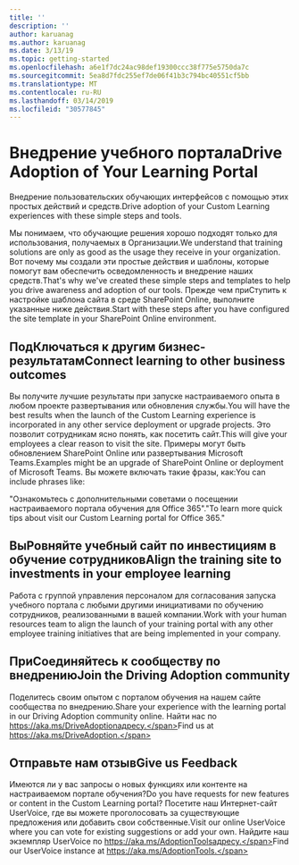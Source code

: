 ```yaml
---
title: ''
description: ''
author: karuanag
ms.author: karuanag
ms.date: 3/13/19
ms.topic: getting-started
ms.openlocfilehash: a6e1f7dc24ac98def19300ccc38f775e5750da7c
ms.sourcegitcommit: 5ea8d7fdc255ef7de06f41b3c794bc40551cf5bb
ms.translationtype: MT
ms.contentlocale: ru-RU
ms.lasthandoff: 03/14/2019
ms.locfileid: "30577845"
---
```

# <a name="drive-adoption-of-your-learning-portal"></a><span data-ttu-id="ba367-101">Внедрение учебного портала</span><span class="sxs-lookup"><span data-stu-id="ba367-101">Drive Adoption of Your Learning Portal</span></span>

<span data-ttu-id="ba367-102">Внедрение пользовательских обучающих интерфейсов с помощью этих простых действий и средств.</span><span class="sxs-lookup"><span data-stu-id="ba367-102">Drive adoption of your Custom Learning experiences with these simple steps and tools.</span></span> 

<span data-ttu-id="ba367-103">Мы понимаем, что обучающие решения хорошо подходят только для использования, получаемых в Организации.</span><span class="sxs-lookup"><span data-stu-id="ba367-103">We understand that training solutions are only as good as the usage they receive in your organization.</span></span> <span data-ttu-id="ba367-104">Вот почему мы создали эти простые действия и шаблоны, которые помогут вам обеспечить осведомленность и внедрение наших средств.</span><span class="sxs-lookup"><span data-stu-id="ba367-104">That's why we've created these simple steps and templates to help you drive awareness and adoption of our tools.</span></span> <span data-ttu-id="ba367-105">Прежде чем приСтупить к настройке шаблона сайта в среде SharePoint Online, выполните указанные ниже действия.</span><span class="sxs-lookup"><span data-stu-id="ba367-105">Start with these steps after you have configured the site template in your SharePoint Online environment.</span></span>

## <a name="connect-learning-to-other-business-outcomes"></a><span data-ttu-id="ba367-106">ПодКлючаться к другим бизнес-результатам</span><span class="sxs-lookup"><span data-stu-id="ba367-106">Connect learning to other business outcomes</span></span>
<span data-ttu-id="ba367-107">Вы получите лучшие результаты при запуске настраиваемого опыта в любом проекте развертывания или обновления службы.</span><span class="sxs-lookup"><span data-stu-id="ba367-107">You will have the best results when the launch of the Custom Learning experience is incorporated in any other service deployment or upgrade projects.</span></span>  <span data-ttu-id="ba367-108">Это позволит сотрудникам ясно понять, как посетить сайт.</span><span class="sxs-lookup"><span data-stu-id="ba367-108">This will give your employees a clear reason to visit the site.</span></span>  <span data-ttu-id="ba367-109">Примеры могут быть обновлением SharePoint Online или развертывания Microsoft Teams.</span><span class="sxs-lookup"><span data-stu-id="ba367-109">Examples might be an upgrade of SharePoint Online or deployment of Microsoft Teams.</span></span>  <span data-ttu-id="ba367-110">Вы можете включать такие фразы, как:</span><span class="sxs-lookup"><span data-stu-id="ba367-110">You can include phrases like:</span></span>

<span data-ttu-id="ba367-111">"Ознакомьтесь с дополнительными советами <Insert service name here> о посещении настраиваемого портала обучения для Office 365".</span><span class="sxs-lookup"><span data-stu-id="ba367-111">"To learn more quick tips about <Insert service name here> visit our Custom Learning portal for Office 365."</span></span> 

## <a name="align-the-training-site-to-investments-in-your-employee-learning"></a><span data-ttu-id="ba367-112">ВыРовняйте учебный сайт по инвестициям в обучение сотрудников</span><span class="sxs-lookup"><span data-stu-id="ba367-112">Align the training site to investments in your employee learning</span></span> 

<span data-ttu-id="ba367-113">Работа с группой управления персоналом для согласования запуска учебного портала с любыми другими инициативами по обучению сотрудников, реализованными в вашей компании.</span><span class="sxs-lookup"><span data-stu-id="ba367-113">Work with your human resources team to align the launch of your training portal with any other employee training initiatives that are being implemented in your company.</span></span> 

## <a name="join-the-driving-adoption-community"></a><span data-ttu-id="ba367-114">ПриСоединяйтесь к сообществу по внедрению</span><span class="sxs-lookup"><span data-stu-id="ba367-114">Join the Driving Adoption community</span></span>

<span data-ttu-id="ba367-115">Поделитесь своим опытом с порталом обучения на нашем сайте сообщества по внедрению.</span><span class="sxs-lookup"><span data-stu-id="ba367-115">Share your experience with the learning portal in our Driving Adoption community online.</span></span>  <span data-ttu-id="ba367-116">Найти нас по https://aka.ms/DriveAdoptionадресу.</span><span class="sxs-lookup"><span data-stu-id="ba367-116">Find us at https://aka.ms/DriveAdoption.</span></span>

## <a name="give-us-feedback"></a><span data-ttu-id="ba367-117">Отправьте нам отзыв</span><span class="sxs-lookup"><span data-stu-id="ba367-117">Give us Feedback</span></span>

<span data-ttu-id="ba367-118">Имеются ли у вас запросы о новых функциях или контенте на настраиваемом портале обучения?</span><span class="sxs-lookup"><span data-stu-id="ba367-118">Do you have requests for new features or content in the Custom Learning portal?</span></span>  <span data-ttu-id="ba367-119">Посетите наш Интернет-сайт UserVoice, где вы можете проголосовать за существующие предложения или добавить свои собственные.</span><span class="sxs-lookup"><span data-stu-id="ba367-119">Visit our online UserVoice where you can vote for existing suggestions or add your own.</span></span>  <span data-ttu-id="ba367-120">Найдите наш экземпляр UserVoice по https://aka.ms/AdoptionToolsадресу.</span><span class="sxs-lookup"><span data-stu-id="ba367-120">Find our UserVoice instance at https://aka.ms/AdoptionTools.</span></span>
